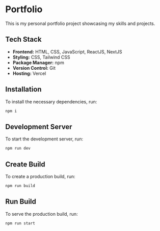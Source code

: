 # Portfolio

This is my personal portfolio project showcasing my skills and projects.

## Tech Stack

- **Frontend:** HTML, CSS, JavaScript, ReactJS, NextJS
- **Styling:** CSS, Tailwind CSS
- **Package Manager:** npm
- **Version Control:** Git
- **Hosting:** Vercel

## Installation

To install the necessary dependencies, run:

```bash
npm i
```

## Development Server

To start the development server, run:

```bash
npm run dev
```

## Create Build

To create a production build, run:

```bash
npm run build
```

## Run Build

To serve the production build, run:

```bash
npm run start
```
